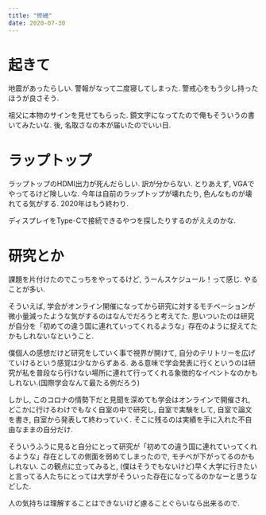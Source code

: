 ```yaml
---
title: "修繕"
date: 2020-07-30
---
```


# 起きて
地震があったらしい. 警報がなって二度寝してしまった. 警戒心をもう少し持ったほうが良さそう.

祖父に本物のサインを見せてもらった. 鏡文字になってたので俺もそういうの書いてみたいな. 後, 名取さなの本が届いたのでいい日.

# ラップトップ
ラップトップのHDMI出力が死んだらしい. 訳が分からない. とりあえず, VGAでやってるけど険しいな. 今年は自前のラップトップが壊れたり, 色んなものが壊れてる気がする. 2020年はもう終わり.

ディスプレイをType-Cで接続できるやつを探したりするのがええのかな.

# 研究とか
課題を片付けたのでこっちをやってるけど, うーんスケジュール！って感じ. やることが多い.

そういえば, 学会がオンライン開催になってから研究に対するモチベーションが微小量減ったような気がするのはなんでだろうと考えてた. 思いついたのは研究が自分を「初めての違う国に連れていってくれるような」存在のように捉えてたかもしれないなということ.

僕個人の感想だけど研究をしていく事で視界が開けて, 自分のテリトリーを広げていけるという感覚は少なからずある. ある意味で学会発表に行くというのは研究が私を普段なら行けない場所に連れて行ってくれる象徴的なイベントなのかもしれない.(国際学会なんて最たる例だろう)

しかし, このコロナの情勢下だと見聞を深めても学会はオンラインで開催され, どこかに行けるわけでもなく自室の中で研究し, 自室で実験をして, 自室で論文を書き, 自室から発表して終わっていく. そこに残るのは実績を手に入れた不自由なままの自分だけ.

そういうふうに見ると自分にとって研究が「初めての違う国に連れていってくれるような」存在としての側面を弱めてしまったので, モチベが下がってるのかもしれない.
この観点に立ってみると, (僕はそうでもないけど)早く大学に行きたいと言ってる人たちにとっては大学がそういった存在になってるのかなーと思うなどした.

人の気持ちは理解することはできないけど慮ることぐらいなら出来るので.
